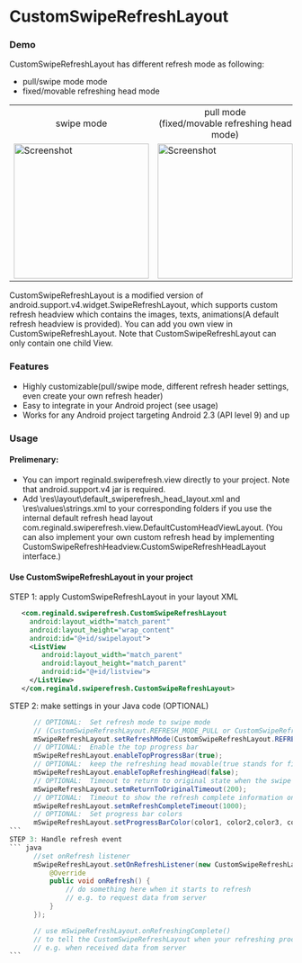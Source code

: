 CustomSwipeRefreshLayout
========================

### Demo
CustomSwipeRefreshLayout has different refresh mode as following:
* pull/swipe mode mode 
* fixed/movable refreshing head mode

<table cellspacing="0" cellpadding="0" margin="0" style='border-collapse: collapse;'>
<tr><td align="center">swipe mode</td><td align="center">pull mode<br>(fixed/movable refreshing head mode)</td></tr>
<tr><td>
   <img src="https://raw.githubusercontent.com/xyxyLiu/SwipeRefreshLayout/master/website/swipe_mode.gif" width="240" alt="Screenshot"/>
   </td>
   <td>
   <img src="https://raw.githubusercontent.com/xyxyLiu/SwipeRefreshLayout/master/website/pull_mode.gif" width="240" alt="Screenshot"/>
   </td>
</tr>
</table>


CustomSwipeRefreshLayout is a modified version of android.support.v4.widget.SwipeRefreshLayout, which supports custom refresh headview which contains the images, texts, animations(A default refresh headview is provided). You can add you own view in CustomSwipeRefreshLayout. 
Note that CustomSwipeRefreshLayout can only contain one child View.  

### Features
* Highly customizable(pull/swipe mode, different refresh header settings, even create your own refresh header)
* Easy to integrate in your Android project (see usage)
* Works for any Android project targeting Android 2.3 (API level 9) and up

### Usage 


#### Prelimenary:
* You can import reginald.swiperefresh.view directly to your project. Note that android.support.v4 jar is required.
* Add \res\layout\default_swiperefresh_head_layout.xml and \res\values\strings.xml to 
your corresponding folders if you use the internal default refresh head layout              com.reginald.swiperefresh.view.DefaultCustomHeadViewLayout. (You can also implement your own custom refresh head by implementing CustomSwipeRefreshHeadview.CustomSwipeRefreshHeadLayout interface.)

#### Use CustomSwipeRefreshLayout in your project
STEP 1: apply CustomSwipeRefreshLayout in your layout XML
````xml
   <com.reginald.swiperefresh.CustomSwipeRefreshLayout
     android:layout_width="match_parent"
     android:layout_height="wrap_content"
     android:id="@+id/swipelayout">
     <ListView
        android:layout_width="match_parent"
        android:layout_height="match_parent"
        android:id="@+id/listview">
     </ListView>
   </com.reginald.swiperefresh.CustomSwipeRefreshLayout>
````  
STEP 2: make settings in your Java code (OPTIONAL)
  ````java      
        // OPTIONAL:  Set refresh mode to swipe mode 
        // (CustomSwipeRefreshLayout.REFRESH_MODE_PULL or CustomSwipeRefreshLayout.REFRESH_MODE_SWIPE)
        mSwipeRefreshLayout.setRefreshMode(CustomSwipeRefreshLayout.REFRESH_MODE_SWIPE);
        // OPTIONAL:  Enable the top progress bar
        mSwipeRefreshLayout.enableTopProgressBar(true);
        // OPTIONAL:  keep the refreshing head movable(true stands for fixed) on the top
        mSwipeRefreshLayout.enableTopRefreshingHead(false);
        // OPTIONAL:  Timeout to return to original state when the swipe motion stay in the same position
        mSwipeRefreshLayout.setmReturnToOriginalTimeout(200);
        // OPTIONAL:  Timeout to show the refresh complete information on the refreshing head.
        mSwipeRefreshLayout.setmRefreshCompleteTimeout(1000);
        // OPTIONAL:  Set progress bar colors
        mSwipeRefreshLayout.setProgressBarColor(color1, color2,color3, color4);
```
STEP 3: Handle refresh event
``` java
        //set onRefresh listener
        mSwipeRefreshLayout.setOnRefreshListener(new CustomSwipeRefreshLayout.OnRefreshListener() {
            @Override
            public void onRefresh() {
                // do something here when it starts to refresh
                // e.g. to request data from server
            }
        });

        // use mSwipeRefreshLayout.onRefreshingComplete()
        // to tell the CustomSwipeRefreshLayout when your refreshing process is complete
        // e.g. when received data from server
```

